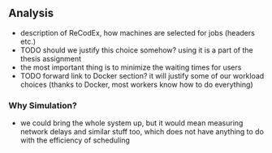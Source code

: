 ## Analysis

- description of ReCodEx, how machines are selected for jobs (headers etc.)
- TODO should we justify this choice somehow? using it is a part of the thesis 
  assignment
- the most important thing is to minimize the waiting times for users
- TODO forward link to Docker section? it will justify some of our workload 
  choices (thanks to Docker, most workers know how to do everything)

### Why Simulation?
- we could bring the whole system up, but it would mean measuring network delays 
  and similar stuff too, which does not have anything to do with the efficiency 
  of scheduling 

